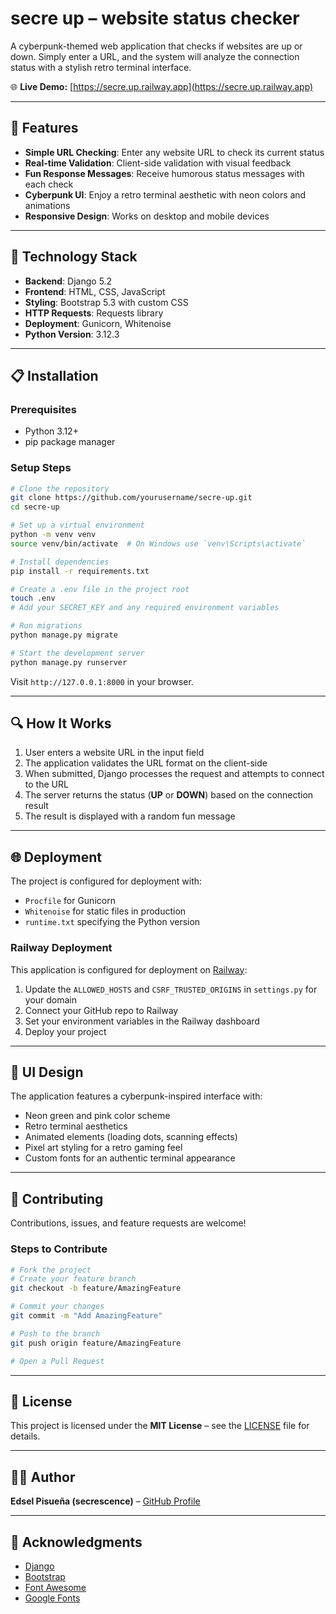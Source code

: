 # secre up – website status checker

A cyberpunk-themed web application that checks if websites are up or down. Simply enter a URL, and the system will analyze the connection status with a stylish retro terminal interface.

🌐 **Live Demo:** [https://secre.up.railway.app](https://secre.up.railway.app)

---

## 🚀 Features

- **Simple URL Checking**: Enter any website URL to check its current status  
- **Real-time Validation**: Client-side validation with visual feedback  
- **Fun Response Messages**: Receive humorous status messages with each check  
- **Cyberpunk UI**: Enjoy a retro terminal aesthetic with neon colors and animations  
- **Responsive Design**: Works on desktop and mobile devices  

---

## 🔧 Technology Stack

- **Backend**: Django 5.2  
- **Frontend**: HTML, CSS, JavaScript  
- **Styling**: Bootstrap 5.3 with custom CSS  
- **HTTP Requests**: Requests library  
- **Deployment**: Gunicorn, Whitenoise  
- **Python Version**: 3.12.3  

---

## 📋 Installation

### Prerequisites

- Python 3.12+  
- pip package manager  

### Setup Steps

```bash
# Clone the repository
git clone https://github.com/yourusername/secre-up.git
cd secre-up

# Set up a virtual environment
python -m venv venv
source venv/bin/activate  # On Windows use `venv\Scripts\activate`

# Install dependencies
pip install -r requirements.txt

# Create a .env file in the project root
touch .env
# Add your SECRET_KEY and any required environment variables

# Run migrations
python manage.py migrate

# Start the development server
python manage.py runserver
```

Visit `http://127.0.0.1:8000` in your browser.

---

## 🔍 How It Works

1. User enters a website URL in the input field  
2. The application validates the URL format on the client-side  
3. When submitted, Django processes the request and attempts to connect to the URL  
4. The server returns the status (**UP** or **DOWN**) based on the connection result  
5. The result is displayed with a random fun message  

---

## 🌐 Deployment

The project is configured for deployment with:

- `Procfile` for Gunicorn  
- `Whitenoise` for static files in production  
- `runtime.txt` specifying the Python version  

### Railway Deployment

This application is configured for deployment on [Railway](https://railway.app):

1. Update the `ALLOWED_HOSTS` and `CSRF_TRUSTED_ORIGINS` in `settings.py` for your domain  
2. Connect your GitHub repo to Railway  
3. Set your environment variables in the Railway dashboard  
4. Deploy your project  

---

## 🎨 UI Design

The application features a cyberpunk-inspired interface with:

- Neon green and pink color scheme  
- Retro terminal aesthetics  
- Animated elements (loading dots, scanning effects)  
- Pixel art styling for a retro gaming feel  
- Custom fonts for an authentic terminal appearance  

---

## 🤝 Contributing

Contributions, issues, and feature requests are welcome!

### Steps to Contribute

```bash
# Fork the project
# Create your feature branch
git checkout -b feature/AmazingFeature

# Commit your changes
git commit -m "Add AmazingFeature"

# Push to the branch
git push origin feature/AmazingFeature

# Open a Pull Request
```

---

## 📜 License

This project is licensed under the **MIT License** – see the [LICENSE](LICENSE) file for details.

---

## 👨‍💻 Author

**Edsel Pisueña (secrescence)** – [GitHub Profile](https://github.com/secrescence)

---

## 🙏 Acknowledgments

- [Django](https://www.djangoproject.com/)  
- [Bootstrap](https://getbootstrap.com/)  
- [Font Awesome](https://fontawesome.com/)  
- [Google Fonts](https://fonts.google.com/)
